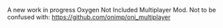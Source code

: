 A new work in progress Oxygen Not Included Multiplayer Mod.
Not to be confused with: https://github.com/onimp/oni_multiplayer
